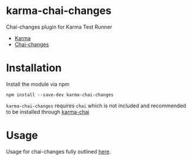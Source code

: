 # karma-chai-changes
Chai-changes plugin for Karma Test Runner
- [Karma](http://karma-runner.github.io/)
- [Chai-changes](http://chaijs.com/plugins/chai-changes)

# Installation

Install the module via npm
```shell
npm install --save-dev karma-chai-changes
```
`karma-chai-changes` requires `chai` which is not included and recommended to be installed through [ karma-chai ](https://github.com/xdissent/karma-chai)

# Usage

Usage for chai-changes fully outlined [here](https://github.com/matthijsgroen/chai-changes).
